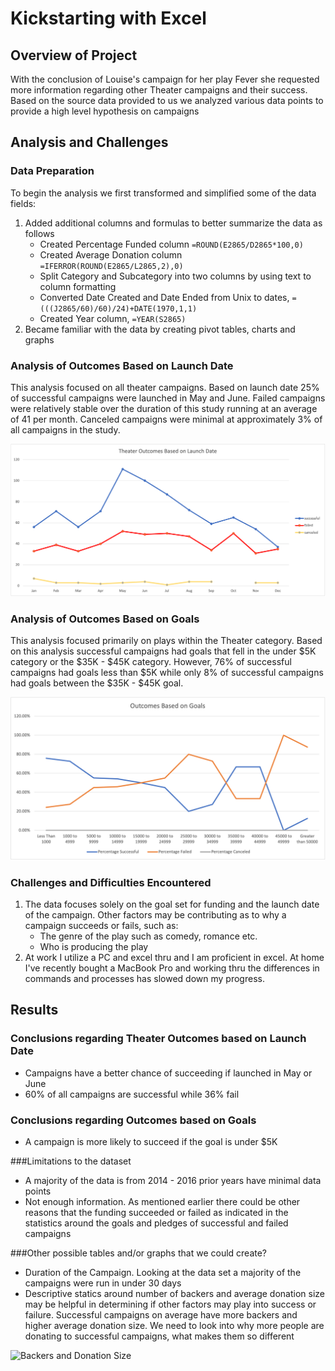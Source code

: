 # Kickstarting with Excel

## Overview of Project
With the conclusion of Louise's campaign for her play Fever she requested more information regarding other Theater campaigns and their success.  Based on the source data provided to us we analyzed various data points to provide a high level hypothesis on campaigns

## Analysis and Challenges

### Data Preparation
To begin the analysis we first transformed and simplified some of the data fields:
1. Added additional columns and formulas to better summarize the data as follows
   * Created Percentage Funded column `=ROUND(E2865/D2865*100,0)`
   * Created Average Donation column `=IFERROR(ROUND(E2865/L2865,2),0)`
   * Split Category and Subcategory into two columns by using text to column formatting
   * Converted Date Created and Date Ended from Unix to dates, `=(((J2865/60)/60)/24)+DATE(1970,1,1)`
   * Created Year column, `=YEAR(S2865)`
2. Became familiar with the data by creating pivot tables, charts and graphs

### Analysis of Outcomes Based on Launch Date
This analysis focused on all theater campaigns.  Based on launch date 25% of successful campaigns were launched in May and June.  Failed campaigns were relatively stable over the duration of this study running at an average of 41 per month.  Canceled campaigns were minimal at approximately 3% of all campaigns in the study.

![Outcomes Based on Launch Date](/Resources/Theater_Outcomes_vs_Launch.png "Theater Outcomes")

### Analysis of Outcomes Based on Goals
This analysis focused primarily on plays within the Theater category.  Based on this analysis successful campaigns had goals that fell in the under $5K category or the $35K - $45K category.  However, 76% of successful campaigns had goals less than $5K while only 8% of successful campaigns had goals between the $35K - $45K goal. 

![Outcomes Versus Goals](/Resources/Outcomes_vs_Goals.png "Outcomes vs Goals")

### Challenges and Difficulties Encountered
1. The data focuses solely on the goal set for funding and the launch date of the campaign.  Other factors may be contributing as to why a campaign succeeds or fails, such as:
   * The genre of the play such as comedy, romance etc.
   * Who is producing the play
2. At work I utilize a PC and excel thru and I am proficient in excel.  At home I've recently bought a MacBook Pro and working thru the differences in commands and processes has slowed down my progress.  

## Results

### Conclusions regarding Theater Outcomes based on Launch Date
- Campaigns have a better chance of succeeding if launched in May or June
- 60% of all campaigns are successful while 36% fail

### Conclusions regarding Outcomes based on Goals
- A campaign is more likely to succeed if the goal is under $5K

###Limitations to the dataset
- A majority of the data is from 2014 - 2016 prior years have minimal data points
- Not enough information.  As mentioned earlier there could be other reasons that the funding succeeded or failed as indicated in the statistics around the goals and pledges of successful and failed campaigns

###Other possible tables and/or graphs that we could create?
  * Duration of the Campaign.  Looking at the data set a majority of the campaigns were run in under 30 days
  * Descriptive statics around number of backers and average donation size may be helpful in determining if other factors may play into success or failure.  Successful campaigns on average have more backers and higher average donation size.  We need to look into why more people are donating to successful campaigns, what makes them so different

![Backers and Donation Size](Backers_and_Donation_Size.png)


